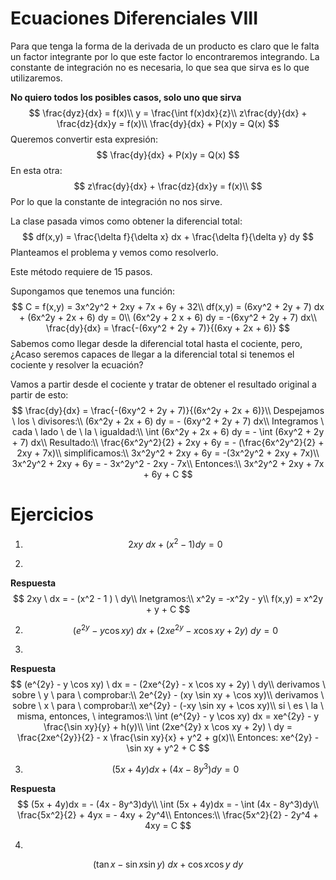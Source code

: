 # Ecuaciones Diferenciales VIII

Para que tenga la forma de la derivada de un producto es claro que le falta un factor integrante por lo que este factor lo encontraremos integrando. La constante de integración no es necesaria, lo que sea que sirva es lo que utilizaremos.

**No quiero todos los posibles casos, solo uno que sirva**
$$
\frac{dyz}{dx} = f(x)\\
y = \frac{\int f(x)dx}{z}\\
z\frac{dy}{dx} + \frac{dz}{dx}y = f(x)\\
\frac{dy}{dx} + P(x)y = Q(x)
$$
Queremos convertir esta expresión:
$$
\frac{dy}{dx} + P(x)y = Q(x)
$$
En esta otra:
$$
z\frac{dy}{dx} + \frac{dz}{dx}y = f(x)\\
$$
Por lo que la constante de integración no nos sirve.

La clase pasada vimos como obtener la diferencial total:
$$
df(x,y) = \frac{\delta f}{\delta x} dx + \frac{\delta f}{\delta y} dy
$$
Planteamos el problema y vemos como resolverlo.

Este método requiere de 15 pasos.

Supongamos que tenemos una función:
$$
C = f(x,y) = 3x^2y^2 + 2xy + 7x + 6y + 32\\
df(x,y) = (6xy^2 + 2y + 7) dx + (6x^2y + 2x + 6) dy = 0\\
(6x^2y + 2 x + 6) dy = -(6xy^2 + 2y + 7) dx\\
\frac{dy}{dx} = \frac{-(6xy^2 + 2y + 7)}{(6xy + 2x + 6)}
$$
Sabemos como llegar desde la diferencial total hasta el cociente, pero, ¿Acaso seremos capaces de llegar a la diferencial total si tenemos el cociente y resolver la ecuación?

Vamos a partir desde el cociente y tratar de obtener el resultado original a partir de esto:
$$
\frac{dy}{dx} = \frac{-(6xy^2 + 2y + 7)}{(6x^2y + 2x + 6)}\\
Despejamos \ los \ divisores:\\
(6x^2y + 2x + 6) dy = - (6xy^2 + 2y + 7) dx\\
Integramos \ cada \ lado \ de \ la \ igualdad:\\
\int (6x^2y + 2x + 6) dy = - \int (6xy^2 + 2y + 7) dx\\
Resultado:\\
\frac{6x^2y^2}{2} + 2xy + 6y = - (\frac{6x^2y^2}{2} + 2xy + 7x)\\
simplificamos:\\
3x^2y^2 + 2xy + 6y = -(3x^2y^2 + 2xy + 7x)\\
3x^2y^2 + 2xy + 6y = - 3x^2y^2 - 2xy - 7x\\
Entonces:\\
3x^2y^2 + 2xy + 7x + 6y + C
$$

# Ejercicios

1. $$
   2xy \ dx + (x^2 - 1) dy = 0
   $$

2. 

**Respuesta**
$$
2xy \ dx = - (x^2 - 1 ) \ dy\\
Inetgramos:\\
x^2y = -x^2y - y\\
f(x,y) = x^2y + y + C
$$

2. $$
   (e^{2y} - y \cos xy) \ dx + (2xe^{2y} - x \cos xy + 2y) \ dy = 0
   $$

3. 

**Respuesta**
$$
(e^{2y} - y \cos xy) \ dx = - (2xe^{2y} - x \cos xy + 2y) \ dy\\
derivamos \ sobre \ y \ para \ comprobar:\\
2e^{2y} - (xy \sin xy + \cos xy)\\
derivamos \ sobre \ x \ para \ comprobar:\\
xe^{2y} - (-xy \sin xy + \cos xy)\\
si \ es \ la \ misma, entonces, \ integramos:\\
\int (e^{2y} - y \cos xy) dx = xe^{2y} - y \frac{\sin xy}{y} + h(y)\\
\int (2xe^{2y} x \cos xy + 2y) \ dy = \frac{2xe^{2y}}{2} - x \frac{\sin xy}{x} + y^2 + g(x)\\
Entonces:
xe^{2y} - \sin xy + y^2 + C
$$




3. $$
   (5x + 4y)dx + (4x - 8y^3)dy = 0
   $$

**Respuesta**
$$
(5x + 4y)dx   = - (4x - 8y^3)dy\\
\int (5x + 4y)dx  = - \int (4x - 8y^3)dy\\
\frac{5x^2}{2} + 4yx = - 4xy + 2y^4\\
Entonces:\\
\frac{5x^2}{2} - 2y^4 + 4xy = C
$$


4. 

$$
(\tan x - \sin x \sin y ) \ dx + \cos x \cos y \ dy
$$







